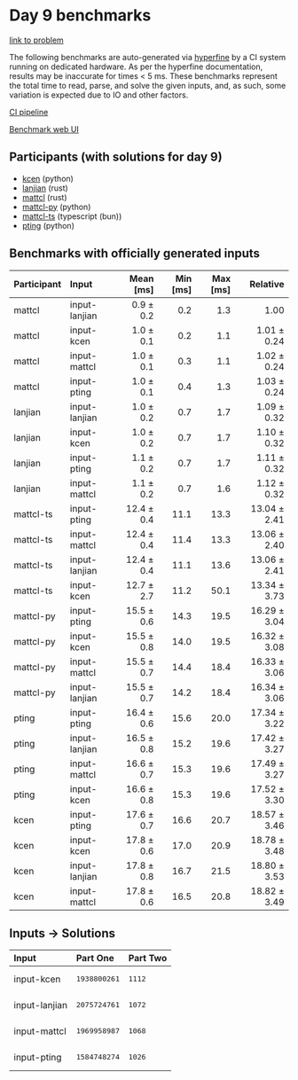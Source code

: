 # Day 9 benchmarks

[link to problem](https://adventofcode.com/2023/day/9)

The following benchmarks are auto-generated via
[hyperfine](https://github.com/sharkdp/hyperfine) by a CI system running on
dedicated hardware. As per the hyperfine documentation, results may be
inaccurate for times < 5 ms. These benchmarks represent the total time to read,
parse, and solve the given inputs, and, as such, some variation is expected due
to IO and other factors.

[CI pipeline](http://ci.papercode.net:8080/teams/main/pipelines/aoc2023)

[Benchmark web UI](https://aoc.ancalagon.black)


## Participants (with solutions for day 9)

- [kcen](https://github.com/kcen/aoc2023) (python)
- [lanjian](https://github.com/lanjian/aoc-2023) (rust)
- [mattcl](https://github.com/mattcl/aoc2023) (rust)
- [mattcl-py](https://github.com/mattcl/aoc2023-py) (python)
- [mattcl-ts](https://github.com/mattcl/aoc2023-js) (typescript (bun))
- [pting](https://github.com/pting/aoc2023) (python)


## Benchmarks with officially generated inputs

| Participant | Input | Mean [ms] | Min [ms] | Max [ms] | Relative |
|:---|:---|---:|---:|---:|---:|
| mattcl | input-lanjian | 0.9 ± 0.2 | 0.2 | 1.3 | 1.00 |
| mattcl | input-kcen | 1.0 ± 0.1 | 0.2 | 1.1 | 1.01 ± 0.24 |
| mattcl | input-mattcl | 1.0 ± 0.1 | 0.3 | 1.1 | 1.02 ± 0.24 |
| mattcl | input-pting | 1.0 ± 0.1 | 0.4 | 1.3 | 1.03 ± 0.24 |
| lanjian | input-lanjian | 1.0 ± 0.2 | 0.7 | 1.7 | 1.09 ± 0.32 |
| lanjian | input-kcen | 1.0 ± 0.2 | 0.7 | 1.7 | 1.10 ± 0.32 |
| lanjian | input-pting | 1.1 ± 0.2 | 0.7 | 1.7 | 1.11 ± 0.32 |
| lanjian | input-mattcl | 1.1 ± 0.2 | 0.7 | 1.6 | 1.12 ± 0.32 |
| mattcl-ts | input-pting | 12.4 ± 0.4 | 11.1 | 13.3 | 13.04 ± 2.41 |
| mattcl-ts | input-mattcl | 12.4 ± 0.4 | 11.4 | 13.3 | 13.06 ± 2.40 |
| mattcl-ts | input-lanjian | 12.4 ± 0.4 | 11.1 | 13.6 | 13.06 ± 2.41 |
| mattcl-ts | input-kcen | 12.7 ± 2.7 | 11.2 | 50.1 | 13.34 ± 3.73 |
| mattcl-py | input-pting | 15.5 ± 0.6 | 14.3 | 19.5 | 16.29 ± 3.04 |
| mattcl-py | input-kcen | 15.5 ± 0.8 | 14.0 | 19.5 | 16.32 ± 3.08 |
| mattcl-py | input-mattcl | 15.5 ± 0.7 | 14.4 | 18.4 | 16.33 ± 3.06 |
| mattcl-py | input-lanjian | 15.5 ± 0.7 | 14.2 | 18.4 | 16.34 ± 3.06 |
| pting | input-pting | 16.4 ± 0.6 | 15.6 | 20.0 | 17.34 ± 3.22 |
| pting | input-lanjian | 16.5 ± 0.8 | 15.2 | 19.6 | 17.42 ± 3.27 |
| pting | input-mattcl | 16.6 ± 0.7 | 15.3 | 19.6 | 17.49 ± 3.27 |
| pting | input-kcen | 16.6 ± 0.8 | 15.3 | 19.6 | 17.52 ± 3.30 |
| kcen | input-pting | 17.6 ± 0.7 | 16.6 | 20.7 | 18.57 ± 3.46 |
| kcen | input-kcen | 17.8 ± 0.6 | 17.0 | 20.9 | 18.78 ± 3.48 |
| kcen | input-lanjian | 17.8 ± 0.8 | 16.7 | 21.5 | 18.80 ± 3.53 |
| kcen | input-mattcl | 17.8 ± 0.6 | 16.5 | 20.8 | 18.82 ± 3.49 |


## Inputs -> Solutions

| Input | Part One | Part Two |
|:---|:---|:---|
|input-kcen|<pre>1938800261</pre>|<pre>1112</pre>|
|input-lanjian|<pre>2075724761</pre>|<pre>1072</pre>|
|input-mattcl|<pre>1969958987</pre>|<pre>1068</pre>|
|input-pting|<pre>1584748274</pre>|<pre>1026</pre>|